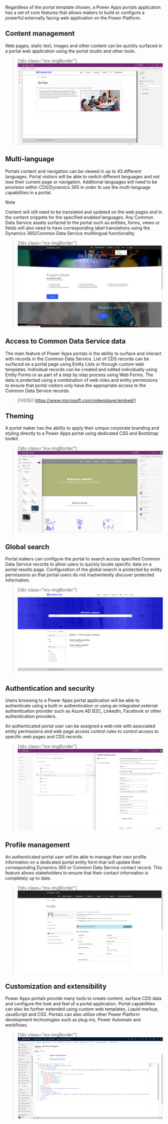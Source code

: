 Regardless of the portal template chosen, a Power Apps portals application has a set of core features that allows makers to build or configure a powerful externally facing web application on the Power Platform. 

## Content management

Web pages, static text, images and other content can be quickly surfaced in a portal web application using the portal studio and other tools.  

> [!div class="mx-imgBorder"]
> [![portal web application](../media/1-content-management.png)](../media/1-content-management.png#lightbox)

## Multi-language

Portals content and navigation can be viewed in up to 43 different languages.  Portal visitors will be able to switch different languages and not lose their current page or navigation.  Additional languages will need to be provision within CDS/Dynamics 365 in order to use the multi-language capabilities in a portal.

> [!NOTE] 
> Content will still need to be translated and updated on the web pages and in the content snippets for the specified enabled languages.  Any Common Data Service assets surfaced to the portal such as entities, forms, views or fields will also need to have corresponding label translations using the Dynamics 365/Common Data Service multilingual functionality.

> [!div class="mx-imgBorder"]
> [![switch language in Portals](../media/1-.multi-language-portals.png)](../media/1-.multi-language-portals.png#lightbox)

## Access to Common Data Service data

The main feature of Power Apps portals is the ability to surface and interact with records in the Common Data Service.  List of CDS records can be surfaced on a portal page using Entity Lists or through custom web templates.  Individual records can be created and edited individually using Entity Forms or as part of a step by step process using Web Forms.  The data is protected using a combination of web roles and entity permissions to ensure that portal visitors only have the appropriate access to the Common Data Service records.

> [!VIDEO https://www.microsoft.com/videoplayer/embed/]

## Theming

A portal maker has the ability to apply their unique corporate branding and styling directly to a Power Apps portal using dedicated CSS and Bootstrap toolkit.

> [!div class="mx-imgBorder"]
> [![customize Portals theme](../media/1-custom-theme.png)](../media/1-custom-theme.png#lightbox)

## Global search

Portal makers can configure the portal to search across specified Common Data Service records to allow users to quickly locate specific data on a portal results page.  Configuration of the global search is protected by entity permissions so that portal users do not inadvertently discover protected information.

> [!div class="mx-imgBorder"]
> [![search across specified Common Data Service records](../media/1-global-search.png)](../media/1-global-search.png#lightbox)

## Authentication and security

Users browsing to a Power Apps portal application will be able to authenticate using a built-in authentication or using an integrated external authentication provider such as Azure AD B2C, LinkedIn, Facebook or other authentication providers.

An authenticated portal user can be assigned a web role with associated entity permissions and web page access control rules to control access to specific web pages and CDS records.

> [!div class="mx-imgBorder"]
> [![configure identity provider](../media/1-configure-identity-provider.png)](../media/1-configure-identity-provider.png#lightbox)

## Profile management

An authenticated portal user will be able to manage their own profile information on a dedicated portal entity form that will update their corresponding Dynamics 365 or Common Data Service contact record.  This feature allows stakeholders to ensure that their contact information is completely up to date.

> [!div class="mx-imgBorder"]
> [![Profile Management](../media/1-profile-management.png)](../media/1-profile-management.png#lightbox)

## Customization and extensibility

Power Apps portals provide many tools to create content, surface CDS data and configure the look and feel of a portal application.  Portal capabilities can also be further extended using custom web templates, Liquid markup, JavaScript and CSS.  Portals can also utilize other Power Platform development technologies such as plug-ins, Power Automate and workflows.

> [!div class="mx-imgBorder"]
> [![web template](../media/1-web-template.png)](../media/1-web-template.png#lightbox)
